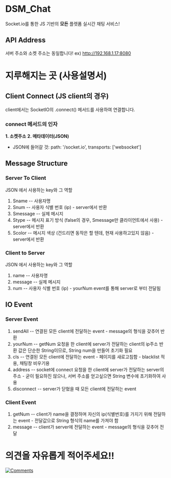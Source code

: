 # DSM_Chat
Socket.io를 통한 JS 기반의 **모든** 플렛폼 실시간 채팅 서비스!
## API Address
서버 주소와 소켓 주소는 동일합니다!
ex) http://192.168.1.17:8080
# 지루해지는 곳 (사용설명서)
## Client Connect (JS client의 경우)
client에서는 SocketIO의
.connect() 메서드를 사용하여 연결합니다.
### connect 메서드의 인자
**1. 소켓주소**
**2. 메타데이터(JSON)**
- JSON에 들어갈 것:
  path: '/socket.io',
  transports: ['websocket']
## Message Structure
### Server To Client
JSON 에서 사용하는 key와 그 역할
1. Sname -- 사용자명
2. Snum -- 사용자 식별 번호 (ip) - server에서 반환
3. Smessage -- 실제 메시지
4. Stype -- 메시지 표기 방식 (false의 경우, Smessage만 클라이언트에서 사용) - server에서 반환
5. Scolor -- 메시지 색상 (건드리면 동작은 할 텐데, 현재 사용하고있지 않음) - server에서 반환
### Client to Server
JSON 에서 사용하는 key와 그 역할
1. name -- 사용자명
2. message -- 실제 메시지
3. num -- 사용자 식별 번호 (ip) - yourNum event를 통해 server로 부터 전달됨
## IO Event
### Server Event
1. sendAll -- 연결된 모든 client에 전달하는 event - message의 형식을 갖추어 반환
2. yourNum -- getNum 요청을 한 client에 server가 전달하는 client의 ip주소
반환 값은 단순한 String이므로, String num을 만들어 초기화 필요
3. cls -- 연결된 모든 client에 전달하는 event - 페이지를 새로고침함 - blacklist 적용, 채팅창 비우기용
4. address -- socket에 connect 요청을 한 client에 server가 전달하는 server의 주소 - 굳이 필요하진 않으나, 서버 주소를 얻고싶으면 String 변수에 초기화하여 사용
5. disconnect -- server가 닫혔을 때 모든 client에 전달하는 event
### Client Event
1. getNum -- client가 name을 결정하며 자신의 ip(식별번호)를 가지기 위해 전달하는 event - 전달값으로 String 형식의 name를 가져야 함
2. message -- client가 server에 전달하는 event - message의 형식을 갖추어 전달

# 의견을 자유롭게 적어주세요!!
[![Comments](https://comment.injunweb.com/api/user/1408bg/svg?theme=black)](https://comment.injunweb.com/1408bg)
